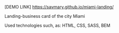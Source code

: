 [DEMO LINK] https://savmary.github.io/miami-landing/

Landing-business card of the city Miami

Used technologies such, as: HTML, CSS, SASS, BEM
